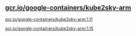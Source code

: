 
[gcr.io/google-containers/kube2sky-arm](https://hub.docker.com/r/anjia0532/google-containers.kube2sky-arm/tags/)
-----


[gcr.io/google-containers/kube2sky-arm:1.11](https://hub.docker.com/r/anjia0532/google-containers.kube2sky-arm/tags/)


[gcr.io/google-containers/kube2sky-arm:1.15](https://hub.docker.com/r/anjia0532/google-containers.kube2sky-arm/tags/)


